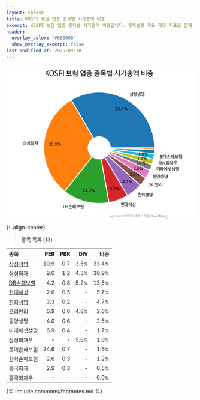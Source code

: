 ```yaml
---
layout: splash
title: KOSPI 보험 업종 종목별 시가총액 비중
excerpt: KOSPI 보험 업종 종목별 시가총액 비중입니다. 종목별로 주요 재무 지표를 함께 표시합니다.
header:
  overlay_color: "#800000"
  show_overlay_excerpt: false
last_modified_at: 2025-08-18
---
```



![KOSPI 보험 업종 종목별 시가총액 비중](/stats/sector/images/kospi_업종_보험_종목.png){: .align-center}


> **종목 목록 (13)**<a id="list"></a>

| **종목** | **PER** | **PBR** | **DIV** | **비중** |
| :------- | ------: | ------: | ------: | -------: |
| [삼성생명](/032830/) | 10.9 | 0.7 | 3.5<small>%</small> | 33.4<small>%</small> |
| [삼성화재](/000810/) | 9.0 | 1.2 | 4.3<small>%</small> | 30.9<small>%</small> |
| [DB손해보험](/005830/) | 4.2 | 0.8 | 5.2<small>%</small> | 13.5<small>%</small> |
| [현대해상](/001450/) | 2.6 | 0.5 | - | 5.7<small>%</small> |
| [한화생명](/088350/) | 3.3 | 0.2 | - | 4.7<small>%</small> |
| 코리안리 | 6.9 | 0.6 | 4.8<small>%</small> | 2.6<small>%</small> |
| 동양생명 | 4.0 | 0.6 | - | 2.5<small>%</small> |
| 미래에셋생명 | 6.9 | 0.4 | - | 1.7<small>%</small> |
| 삼성화재우 | - | - | 5.6<small>%</small> | 1.6<small>%</small> |
| 롯데손해보험 | 24.6 | 0.7 | - | 1.6<small>%</small> |
| 한화손해보험 | 2.6 | 0.3 | - | 1.2<small>%</small> |
| 흥국화재 | 2.9 | 0.3 | - | 0.5<small>%</small> |
| 흥국화재우 | - | - | - | 0.0<small>%</small> |

{% include commons/footnotes.md %}